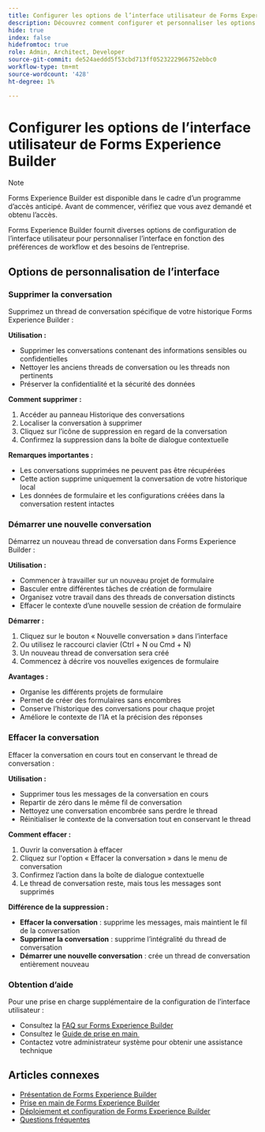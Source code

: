 ```yaml
---
title: Configurer les options de l’interface utilisateur de Forms Experience Builder
description: Découvrez comment configurer et personnaliser les options et paramètres de l’interface Forms Experience Builder pour une expérience utilisateur optimale.
hide: true
index: false
hidefromtoc: true
role: Admin, Architect, Developer
source-git-commit: de524aeddd5f53cbd713ff0523222966752ebbc0
workflow-type: tm+mt
source-wordcount: '428'
ht-degree: 1%

---
```



# Configurer les options de l’interface utilisateur de Forms Experience Builder

>[!NOTE]
>
> Forms Experience Builder est disponible dans le cadre d’un programme d’accès anticipé. Avant de commencer, vérifiez que vous avez demandé et obtenu l’accès.

Forms Experience Builder fournit diverses options de configuration de l’interface utilisateur pour personnaliser l’interface en fonction des préférences de workflow et des besoins de l’entreprise.

## Options de personnalisation de l’interface

### Supprimer la conversation

Supprimez un thread de conversation spécifique de votre historique Forms Experience Builder :

**Utilisation :**

- Supprimer les conversations contenant des informations sensibles ou confidentielles
- Nettoyer les anciens threads de conversation ou les threads non pertinents
- Préserver la confidentialité et la sécurité des données

**Comment supprimer :**

1. Accéder au panneau Historique des conversations
2. Localiser la conversation à supprimer
3. Cliquez sur l’icône de suppression en regard de la conversation
4. Confirmez la suppression dans la boîte de dialogue contextuelle

**Remarques importantes :**

- Les conversations supprimées ne peuvent pas être récupérées
- Cette action supprime uniquement la conversation de votre historique local
- Les données de formulaire et les configurations créées dans la conversation restent intactes

### Démarrer une nouvelle conversation

Démarrez un nouveau thread de conversation dans Forms Experience Builder :

**Utilisation :**

- Commencer à travailler sur un nouveau projet de formulaire
- Basculer entre différentes tâches de création de formulaire
- Organisez votre travail dans des threads de conversation distincts
- Effacer le contexte d’une nouvelle session de création de formulaire

**Démarrer :**

1. Cliquez sur le bouton « Nouvelle conversation » dans l’interface
2. Ou utilisez le raccourci clavier (Ctrl + N ou Cmd + N)
3. Un nouveau thread de conversation sera créé
4. Commencez à décrire vos nouvelles exigences de formulaire

**Avantages :**

- Organise les différents projets de formulaire
- Permet de créer des formulaires sans encombres
- Conserve l’historique des conversations pour chaque projet
- Améliore le contexte de l’IA et la précision des réponses

### Effacer la conversation

Effacer la conversation en cours tout en conservant le thread de conversation :

**Utilisation :**

- Supprimer tous les messages de la conversation en cours
- Repartir de zéro dans le même fil de conversation
- Nettoyez une conversation encombrée sans perdre le thread
- Réinitialiser le contexte de la conversation tout en conservant le thread

**Comment effacer :**

1. Ouvrir la conversation à effacer
2. Cliquez sur l&#39;option « Effacer la conversation » dans le menu de conversation
3. Confirmez l’action dans la boîte de dialogue contextuelle
4. Le thread de conversation reste, mais tous les messages sont supprimés

**Différence de la suppression :**

- **Effacer la conversation** : supprime les messages, mais maintient le fil de la conversation
- **Supprimer la conversation** : supprime l’intégralité du thread de conversation
- **Démarrer une nouvelle conversation** : crée un thread de conversation entièrement nouveau

### Obtention d’aide

Pour une prise en charge supplémentaire de la configuration de l’interface utilisateur :

- Consultez la [FAQ sur Forms Experience Builder](forms-experience-builder-frequently-asked-questions.md)
- Consultez le [&#x200B; Guide de prise en main &#x200B;](forms-experience-builder-getting-started.md)
- Contactez votre administrateur système pour obtenir une assistance technique

## Articles connexes

- [Présentation de Forms Experience Builder](product-overview.md)
- [Prise en main de Forms Experience Builder](forms-experience-builder-getting-started.md)
- [Déploiement et configuration de Forms Experience Builder](deploy-forms-experience-builder.md)
- [Questions fréquentes](forms-experience-builder-frequently-asked-questions.md)
